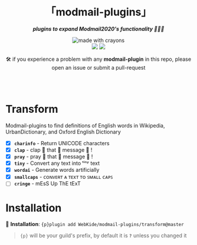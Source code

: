 <div align="center">
<h1>「modmail-plugins」</h1>
<p><b><i>plugins to expand Modmail2020's functionality 🍆💦🍑</i></b></p>
</div>


<div align="center">
<img src="http://forthebadge.com/images/badges/made-with-crayons.svg?style=for-the-badge" alt="made with crayons"><br>
<img src="https://img.shields.io/badge/python-v3.7-12a4ff?style=for-the-badge&logo=python&logoColor=12a4ff">
<img src="https://img.shields.io/badge/library-discord%2Epy-ffbb10?style=for-the-badge">

<p>🛠️ if you experience a problem with any <b>modmail-plugin</b> in this repo, please open an issue or submit a pull-request</p>
<br><br>
</div>

# Transform

Modmail-plugins to find definitions of English words in Wikipedia, UrbanDictionary, and Oxford English Dictionary

- [x] **`charinfo`** - Return UNICODE characters
- [x] **`clap`** - clap :clap: that :clap: message :clap: !
- [x] **`pray`** - pray :pray: that :pray: message :pray: !
- [x] **`tiny`** - Convert any text into ᵗⁱⁿʸ text
- [x] **`wordai`** - Generate words artificially
- [x] **`smallcaps`** - ᴄᴏɴᴠᴇʀᴛ ᴀ ᴛᴇxᴛ ᴛᴏ ꜱᴍᴀʟʟ ᴄᴀᴘꜱ
- [ ] **`cringe`** - mEsS Up ThE tExT

# Installation

🔸 <b>Installation</b>: `{p}plugin add WebKide/modmail-plugins/transform@master`

> `{p}` will be your guild's prefix, by default it is **`?`** unless you changed it
